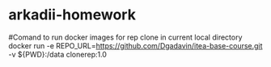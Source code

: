 # arkadii-homework

#Comand to run docker images for rep clone in current local directory
docker run -e REPO_URL=https://github.com/Dgadavin/itea-base-course.git -v ${PWD}:/data clonerep:1.0
